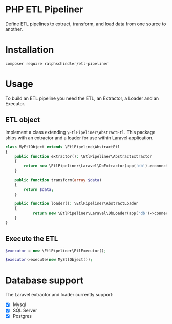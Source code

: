 # PHP ETL Pipeliner

Define ETL pipelines to extract, transform, and load data from one source to another.

# Installation

    composer require ralphschindler/etl-pipeliner

# Usage

To build an ETL pipeline you need the ETL, an Extractor, a Loader and an Executor.

## ETL object

Implement a class extending `\EtlPipeliner\AbstractEtl`. This package ships with an extractor and a loader for use within Laravel application. 

```php
class MyEtlObject extends \EtlPipeline\AbstractEtl
{
    public function extractor(): \EtlPipeliner\AbstractExtractor
    {
        return new \EtlPipeliner\Laravel\DbExtractor(app('db')->connection());
    }

    public function transform(array $data)
    {
        return $data;
    }

    public function loader(): \EtlPipeliner\AbstractLoader
    {
            return new \EtlPipeliner\Laravel\DbLoader(app('db')->connection());
    }
}
```

## Execute the ETL

```php
$executor = new \EtlPipeliner\EtlExecutor();

$executor->execute(new MyEtlObject());
```

# Database support

The Laravel extractor and loader currently support:

- [x] Mysql
- [x] SQL Server
- [x] Postgres
